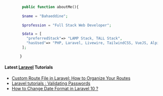 ```php
        public function aboutMe(){  
        
        $name = "Bahaeddine";
        
        $profession = "Full Stack Web Developer";

        $data = [
          "preferredStack"=> "LAMP Stack, TALL Stack",
          "hasUsed"=> "PHP, Laravel, Livewire, TailwindCSS, VueJS, AlpineJS"
        ];

       }
```
#### Latest [Laravel](https://aliendev.org) Tutorials

- [Custom Route File in Laravel: How to Organize Your Routes](https://aliendev.org/blog/post/custom-route-file-in-laravel-how-to-organize-your-routes)
- [Laravel tutorials : Validating Passwords](https://aliendev.org/blog/post/laravel-tutorials-validating-passwords)
- [How to Change Date Format in Laravel 10 ?](https://aliendev.org/blog/post/how-to-change-date-format-in-laravel-10)
